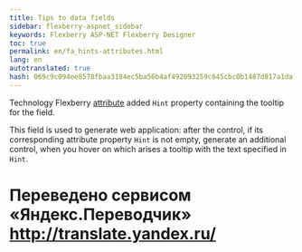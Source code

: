 ```yaml
--- 
title: Tips to data fields 
sidebar: flexberry-aspnet_sidebar 
keywords: Flexberry ASP-NET Flexberry Designer 
toc: true 
permalink: en/fa_hints-attributes.html 
lang: en 
autotranslated: true 
hash: 069c9c094ee8578fbaa3184ec5ba56b4af492093259c645cbc0b1487d817a1da 
--- 
```


Technology Flexberry [attribute](fo_attributes-class-data.html) added `Hint` property containing the tooltip for the field. 

This field is used to generate web application: after the control, if its corresponding attribute property `Hint` is not empty, generate an additional control, when you hover on which arises a tooltip with the text specified in `Hint`. 



 # Переведено сервисом «Яндекс.Переводчик» http://translate.yandex.ru/
